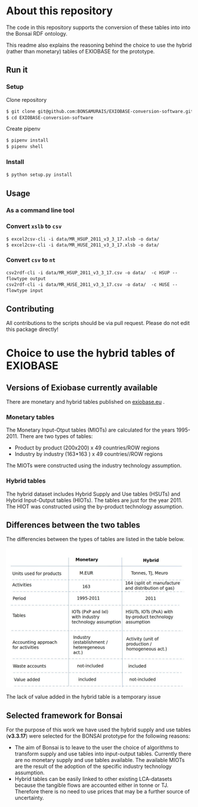 # About this repository
The code in this repository supports the conversion of these tables into into the Bonsai RDF ontology.

This readme also explains the reasoning behind the choice to use the hybrid (rather than monetary) tables of EXIOBASE for the prototype.

## Run it

### Setup
Clone repository
```bash
$ git clone git@github.com:BONSAMURAIS/EXIOBASE-conversion-software.git
$ cd EXIOBASE-conversion-software
```

Create pipenv

```bash
$ pipenv install
$ pipenv shell
```

### Install
```bash
$ python setup.py install
```


## Usage
### As a command line tool
### Convert `xslb` to `csv`
```
$ excel2csv-cli -i data/MR_HSUP_2011_v3_3_17.xlsb -o data/
$ excel2csv-cli -i data/MR_HUSE_2011_v3_3_17.xlsb -o data/
```

### Convert `csv` to `nt`
```
csv2rdf-cli -i data/MR_HSUP_2011_v3_3_17.csv -o data/  -c HSUP --flowtype output
csv2rdf-cli -i data/MR_HUSE_2011_v3_3_17.csv -o data/  -c HUSE --flowtype input
```

<!---
## Run with Docker

```bash
docker build  . -t bonsai/converter -f converter.dockerfile
```

create `data` directory
Download exiobase.zip inside  `data`
unzip
remove unused files

Convert supply table to `CSV`

```
docker run --rm  -v "$PWD/data":/data bonsai/converter python3 scripts/excel2csv.py -i data/MR_HSUP_2011_v3_3_17.xlsb -o data/

docker run --rm  -v "$PWD/data":/data bonsai/converter python3 scripts/excel2csv.py -i data/MR_HUSE_2011_v3_3_17.xlsb -o data/


docker run --rm  -v "$PWD/data":/data bonsai/converter python3 scripts/csv2rdf.py -i data/MR_HUSE_2011_v3_3_17.csv -o data/  -c HUSE --flowtype input

docker run --rm  -v "$PWD/data":/data bonsai/converter python3 scripts/csv2rdf.py -i data/MR_HSUP_2011_v3_3_17.csv -o data/  -c HSUP --flowtype output
```
-->

## Contributing
All contributions to the scripts should be via pull request. 
Please do not edit this package directly!

# Choice to use the hybrid tables of EXIOBASE

## Versions of Exiobase currently available
There are monetary and hybrid tables published on [exiobase.eu](https://www.exiobase.eu/index.php/component/users/?view=login&return=aHR0cHM6Ly93d3cuZXhpb2Jhc2UuZXUvaW5kZXgucGhwL2RhdGEtZG93bmxvYWQvZXhpb2Jhc2UzaHliLzEyNS1leGlvYmFzZS0zLTMtMTctaHN1dC0yMDExL2ZpbGU=&Itemid=251) .

### Monetary tables 

The Monetary Input-Otput tables (MIOTs) are calculated for the years 1995-2011. There are two types of tables:

- Product by product (200x200) x 49 countries/ROW regions
- Industry by industry (163*163 ) x 49 countries//ROW regions

The MIOTs were constructed using the industry technology assumption.

### Hybrid tables 

The hybrid dataset includes Hybrid Supply and Use tables (HSUTs) and Hybrid Input-Output tables (HIOTs). The tables are just for the year 2011.
The HIOT was constructed using the by-product technology assumption. 

## Differences between the two tables

The differencies between the types of tables are listed in the table below.

![Table](https://github.com/BONSAMURAIS/EXIOBASE-conversion-software/blob/master/differences_exiobase_monetary_physical.jpg)

The lack of value added in the hybrid table is a temporary issue

## Selected framework for Bonsai

For the purpose of this work we have used the hybrid supply and use tables (**v3.3.17**) were selected for the BONSAI prototype for the following reasons:

- The aim of Bonsai is to leave to the user the choice of algorithms to transform supply and use tables into input-output tables. Currently there are no monetary supply and use tables available. The available MIOTs are the result of the adoption of the specific industry technology assumption. 
- Hybrid tables can be easily linked to other existing LCA-datasets because the tangible flows are accounted either in tonne or TJ. Therefore there is no need to use prices that may be a further source of uncertainty.

